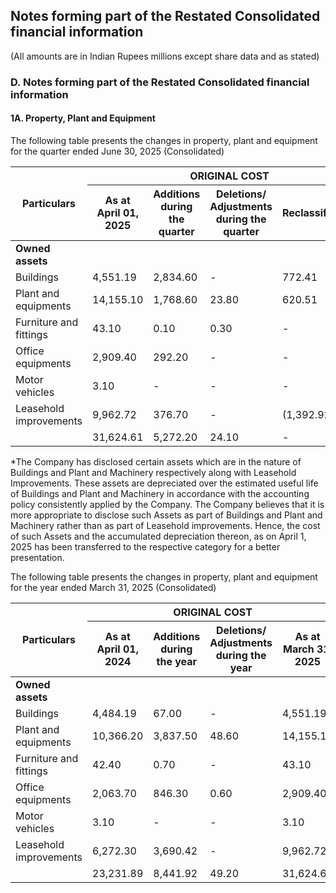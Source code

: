 ## Notes forming part of the Restated Consolidated financial information

(All amounts are in Indian Rupees millions except share data and as stated)

### D. Notes forming part of the Restated Consolidated financial information

#### 1A. Property, Plant and Equipment

The following table presents the changes in property, plant and equipment for the quarter ended June 30, 2025 (Consolidated)

<table><thead><tr><th rowspan="2">Particulars</th><th colspan="4">ORIGINAL COST</th><th colspan="4">DEPRECIATION</th><th colspan="2">NET BOOK VALUE</th></tr><tr><th>As at April 01, 2025</th><th>Additions during the quarter</th><th>Deletions/ Adjustments during the quarter</th><th>Reclassification*</th><th>As at June 30, 2025</th><th>As at April 01, 2025</th><th>For the quarter</th><th>Deletions/ Adjustments during the quarter</th><th>Reclassification*</th><th>As at June 30, 2025</th><th>As at June 30, 2025</th><th>As at March 31, 2025</th></tr></thead><tbody><tr><td><strong>Owned assets</strong></td><td></td><td></td><td></td><td></td><td></td><td></td><td></td><td></td><td></td><td></td><td></td><td></td></tr><tr><td>Buildings</td><td>4,551.19</td><td>2,834.60</td><td>-</td><td>772.41</td><td>8,158.20</td><td>716.28</td><td>55.95</td><td>-</td><td>12.87</td><td>785.10</td><td>7,373.10</td><td>3,834.91</td></tr><tr><td>Plant and equipments</td><td>14,155.10</td><td>1,768.60</td><td>23.80</td><td>620.51</td><td>16,520.41</td><td>6,865.69</td><td>377.25</td><td>15.50</td><td>10.34</td><td>7,237.78</td><td>9,282.63</td><td>7,289.41</td></tr><tr><td>Furniture and fittings</td><td>43.10</td><td>0.10</td><td>0.30</td><td>-</td><td>42.90</td><td>40.40</td><td>0.29</td><td>0.29</td><td>-</td><td>40.40</td><td>2.50</td><td>2.70</td></tr><tr><td>Office equipments</td><td>2,909.40</td><td>292.20</td><td>-</td><td>-</td><td>3,201.60</td><td>1,592.30</td><td>112.93</td><td>-</td><td>-</td><td>1,705.23</td><td>1,496.37</td><td>1,317.10</td></tr><tr><td>Motor vehicles</td><td>3.10</td><td>-</td><td>-</td><td>-</td><td>3.10</td><td>1.10</td><td>0.26</td><td>-</td><td>-</td><td>1.36</td><td>1.74</td><td>2.00</td></tr><tr><td>Leasehold improvements</td><td>9,962.72</td><td>376.70</td><td>-</td><td>(1,392.92)</td><td>8,946.50</td><td>4,309.50</td><td>364.34</td><td>-</td><td>(23.21)</td><td>4,650.63</td><td>4,295.87</td><td>5,653.22</td></tr><tr><td></td><td>31,624.61</td><td>5,272.20</td><td>24.10</td><td>-</td><td>36,872.71</td><td>13,525.27</td><td>911.02</td><td>15.79</td><td>-</td><td>14,420.50</td><td>22,452.21</td><td>18,099.34</td></tr></tbody></table>

*The Company has disclosed certain assets which are in the nature of Buildings and Plant and Machinery respectively along with Leasehold Improvements. These assets are depreciated over the estimated useful life of Buildings and Plant and Machinery in accordance with the accounting policy consistently applied by the Company. The Company believes that it is more appropriate to disclose such Assets as part of Buildings and Plant and Machinery rather than as part of Leasehold improvements. Hence, the cost of such Assets and the accumulated depreciation thereon, as on April 1, 2025 has been transferred to the respective category for a better presentation.

The following table presents the changes in property, plant and equipment for the year ended March 31, 2025 (Consolidated)

<table><thead><tr><th rowspan="2">Particulars</th><th colspan="4">ORIGINAL COST</th><th colspan="4">DEPRECIATION</th><th colspan="2">NET BOOK VALUE</th></tr><tr><th>As at April 01, 2024</th><th>Additions during the year</th><th>Deletions/ Adjustments during the year</th><th>As at March 31, 2025</th><th>As at April 01, 2024</th><th>For the year</th><th>Deletions/ Adjustments during the year</th><th>As at March 31, 2025</th><th>As at March 31, 2025</th><th>As at March 31, 2024 (Standalone)</th></tr></thead><tbody><tr><td><strong>Owned assets</strong></td><td></td><td></td><td></td><td></td><td></td><td></td><td></td><td></td><td></td><td></td></tr><tr><td>Buildings</td><td>4,484.19</td><td>67.00</td><td>-</td><td>4,551.19</td><td>554.18</td><td>162.10</td><td>-</td><td>716.28</td><td>3,834.91</td><td>3,930.01</td></tr><tr><td>Plant and equipments</td><td>10,366.20</td><td>3,837.50</td><td>48.60</td><td>14,155.10</td><td>5,781.03</td><td>1,133.26</td><td>48.60</td><td>6,865.69</td><td>7,289.41</td><td>4,585.17</td></tr><tr><td>Furniture and fittings</td><td>42.40</td><td>0.70</td><td>-</td><td>43.10</td><td>39.40</td><td>1.00</td><td>-</td><td>40.40</td><td>2.70</td><td>3.00</td></tr><tr><td>Office equipments</td><td>2,063.70</td><td>846.30</td><td>0.60</td><td>2,909.40</td><td>1,224.20</td><td>368.70</td><td>0.60</td><td>1,592.30</td><td>1,317.10</td><td>839.50</td></tr><tr><td>Motor vehicles</td><td>3.10</td><td>-</td><td>-</td><td>3.10</td><td>0.10</td><td>1.00</td><td>-</td><td>1.10</td><td>2.00</td><td>3.00</td></tr><tr><td>Leasehold improvements</td><td>6,272.30</td><td>3,690.42</td><td>-</td><td>9,962.72</td><td>3,058.60</td><td>1,250.90</td><td>-</td><td>4,309.50</td><td>5,653.22</td><td>3,213.70</td></tr><tr><td></td><td>23,231.89</td><td>8,441.92</td><td>49.20</td><td>31,624.61</td><td>10,657.51</td><td>2,916.96</td><td>49.20</td><td>13,525.27</td><td>18,099.34</td><td>12,574.38</td></tr></tbody></table>